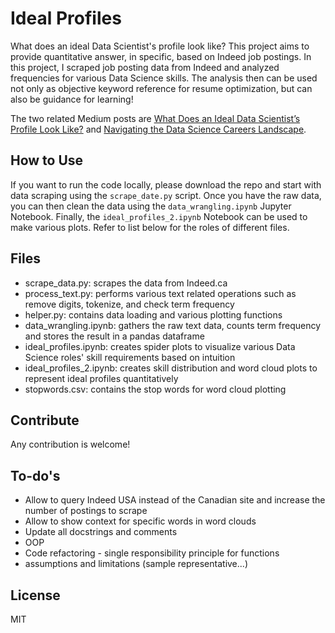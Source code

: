 # Ideal Profiles
What does an ideal Data Scientist's profile look like? This project aims to provide quantitative answer, in specific, based on Indeed job postings. In this project, I scraped job posting data from Indeed and analyzed frequencies for various Data Science skills. The analysis then can be used not only as objective keyword reference for resume optimization, but can also be guidance for learning!

The two related Medium posts are [What Does an Ideal Data Scientist’s Profile Look Like?](https://towardsdatascience.com/what-does-an-ideal-data-scientists-profile-look-like-7d7bd78ff7ab) and [Navigating the Data Science Careers Landscape](https://hackernoon.com/navigating-the-data-science-career-landscape-db746a61ac62).


## How to Use
If you want to run the code locally, please download the repo and start with data scraping using the `scrape_date.py` script. Once you have the raw data, you can then clean the data using the `data_wrangling.ipynb` Jupyter Notebook. Finally, the `ideal_profiles_2.ipynb` Notebook can be used to make various plots. Refer to list below for the roles of different files.


## Files
- scrape_data.py: scrapes the data from Indeed.ca
- process_text.py: performs various text related operations such as remove digits, tokenize, and check term frequency
- helper.py: contains data loading and various plotting functions
- data_wrangling.ipynb: gathers the raw text data, counts term frequency and stores the result in a pandas dataframe
- ideal_profiles.ipynb: creates spider plots to visualize various Data Science roles' skill requirements based on intuition
- ideal_profiles_2.ipynb: creates skill distribution and word cloud plots to represent ideal profiles quantitatively
- stopwords.csv: contains the stop words for word cloud plotting


## Contribute
Any contribution is welcome!


## To-do's
- Allow to query Indeed USA instead of the Canadian site and increase the number of postings to scrape
- Allow to show context for specific words in word clouds
- Update all docstrings and comments
- OOP
- Code refactoring - single responsibility principle for functions
- assumptions and limitations (sample representative...)


## License
MIT
